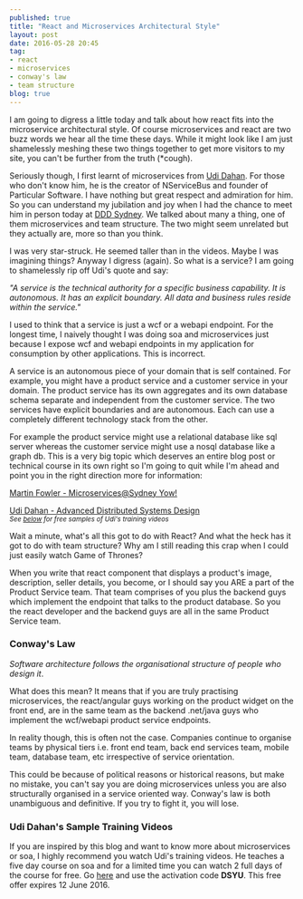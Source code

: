 ```yaml
---
published: true
title: "React and Microservices Architectural Style"
layout: post
date: 2016-05-28 20:45
tag:
- react
- microservices
- conway's law
- team structure
blog: true
---
```


I am going to digress a little today and talk about how react fits into the microservice architectural style. Of course microservices and 
react are two buzz words we hear all the time these days. While it might look like I am just shamelessly meshing these two things 
together to get more visitors to my site, you can't be further from the truth (*cough). 

Seriously though, I first learnt of microservices from [Udi Dahan](http://udidahan.com). For those who don't know him, he is the 
creator of NServiceBus and founder of Particular Software. I have nothing but great respect and admiration for him. So you can 
understand my jubilation and joy when I had the chance to meet him in person today at [DDD Sydney](http://dddsydney.com.au). We talked
about many a thing, one of them microservices and team structure. The two might seem unrelated but they actually are, more so than you think.

I was very star-struck. He seemed taller than in the videos. Maybe I was imagining things? Anyway I digress (again). So what is a service? 
I am going to shamelessly rip off Udi's quote and say:

*"A service is the technical authority for a specific business capability. It is autonomous. It has an explicit boundary. All data
and business rules reside within the service."*

I used to think that a service is just a wcf or a webapi endpoint. For the longest time, I naively thought I was doing soa and microservices just
because I expose wcf and webapi endpoints in my application for consumption by other applications. This is incorrect. 

A service is an autonomous 
piece of your domain that is self contained. For example, you might have a product service and a customer service in your domain. The product
service has its own aggregates and its own database schema separate and independent from the customer service. The two services have explicit
boundaries and are autonomous. Each can use a completely different technology stack from the other. 

For example the product service might use
a relational database like sql server whereas the customer service might use a nosql database like a graph db. This is a very big topic which deserves
an entire blog post or technical course in its own right so I'm going to quit while I'm ahead and point you in the right direction more for information:
  
[Martin Fowler - Microservices@Sydney Yow!](https://www.youtube.com/watch?v=Irlw-LGIJO4)

[Udi Dahan - Advanced Distributed Systems Design](http://udidahan.com/training/)<br/>
*<small>See <a href="#freeVideos">below</a> for free samples of Udi's training videos</small>*

Wait a minute, what's all this got to do with React? And what the heck has it got to do with team structure? Why am I still reading this crap when I could 
just easily watch Game of Thrones?

When you write that react component that displays a product's image, description, seller details, you become, or I should say you ARE a part of
the Product Service team. That team comprises of you plus the backend guys which implement the endpoint that talks to the product database. So you 
the react developer and the backend guys are all in the same Product Service team.

### Conway's Law
*Software architecture follows the organisational structure of people who design it*.

What does this mean? It means that if you are truly practising microservices, the react/angular guys working on the product widget on the front end,
are in the same team as the backend .net/java guys who implement the wcf/webapi product service endpoints.

In reality though, this is often not the case. Companies continue to organise teams by physical tiers i.e. front end team, back end services team, 
mobile team, database team, etc irrespective of service orientation. 

This could be because of political reasons or historical reasons, but make no
mistake, you can't say you are doing microservices unless you are also structurally organised in a service oriented way. Conway's law is both unambiguous and
definitive. If you try to fight it, you will lose.

### <span id="freeVideos">Udi Dahan's Sample Training Videos</span>
If you are inspired by this blog and want to know more about microservices or soa, I highly recommend you watch Udi's training videos. He
teaches a five day course on soa and for a limited time you can watch 2 full days of the course for free. Go [here](http://go.particular.net/DSY16)
and use the activation code **DSYU**. This free offer expires 12 June 2016.
